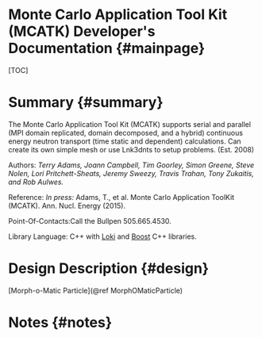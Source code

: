 Monte Carlo Application Tool Kit (MCATK) Developer's Documentation      {#mainpage}
================================================================== 
[TOC]

Summary     {#summary}
========
The Monte Carlo Application Tool Kit (MCATK) supports serial and parallel (MPI domain replicated, 
domain decomposed, and a hybrid) continuous energy neutron transport (time static and dependent) calculations. 
Can create its own simple mesh or use Lnk3dnts to setup problems. (Est. 2008)

Authors: _Terry Adams, Joann Campbell, Tim Goorley, Simon Greene, Steve Nolen, Lori Pritchett-Sheats, Jeremy Sweezy, Travis Trahan, Tony Zukaitis, and Rob Aulwes._ 

Reference: _In press:_ Adams, T., et al. Monte Carlo Application ToolKit (MCATK). Ann. Nucl. Energy (2015).

Point-Of-Contacts:Call the Bullpen 505.665.4530.

Library Language: C++ with <A HREF="http://en.wikipedia.org/wiki/Loki_(C%2B%2B)">Loki</A> and <A HREF="http://en.wikipedia.org/wiki/Boost_C%2B%2B_Libraries">Boost</A> C++ libraries.


Design Description   {#design}
==================
[Morph-o-Matic Particle](@ref MorphOMaticParticle) 

Notes                {#notes}
==================